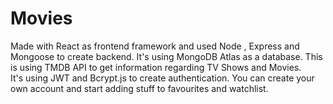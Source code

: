 # Movies
Made with React as frontend framework and used Node , Express and Mongoose to create backend. It's using MongoDB Atlas as a database. This is using TMDB API to get information regarding TV Shows and Movies.\
It's using JWT and Bcrypt.js to create authentication. You can create your own account and start adding stuff to favourites and watchlist.
